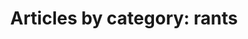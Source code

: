 ---
layout: blog_by_category
title: 'Articles by category: rants'
category: rants
permalink: "/blog/category/rants/"
image: /assets/images/photos/photo-10.jpg
tagline: "<br>Our Blog"
---